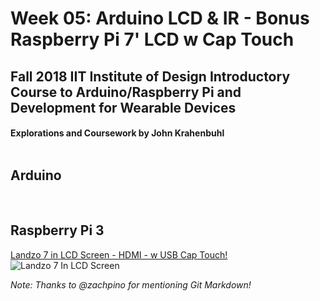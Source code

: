 <h1>Week 05: Arduino LCD & IR - Bonus Raspberry Pi 7' LCD w Cap Touch
<h2>Fall 2018 IIT Institute of Design Introductory Course to Arduino/Raspberry Pi and Development for Wearable Devices

<h4>Explorations and Coursework by John Krahenbuhl </br></br></h2>

<h2>Arduino</h2> 
</br>

<h2>Raspberry Pi 3</h2>


[Landzo 7 in LCD Screen - HDMI - w USB Cap Touch!](https://www.amazon.com/LANDZO-Touch-Screen-Raspberry-Display/dp/B01ID5BQTC/ref=sr_1_1?ie=UTF8&qid=1537481301&sr=8-1&keywords=landzo+7+inch+screen)
</br>
![Landzo 7 In LCD Screen](https://images-na.ssl-images-amazon.com/images/I/41ExtMMYuUL._AC_US436_FMwebp_QL65_.jpg)
</br>

*Note: Thanks to @zachpino for mentioning Git Markdown!*
